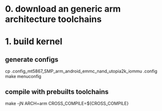 # 0. download an generic arm architecture toolchains

# 1. build kernel

## generate configs
cp .config_mt5867_SMP_arm_android_emmc_nand_utopia2k_iommu .config
make menuconfig
## compile with prebuilts toolchains
make -jN ARCH=arm CROSS_COMPILE=${CROSS_COMPILE}
